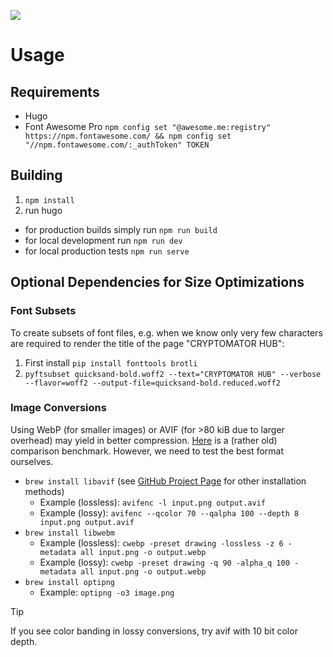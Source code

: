 ![](https://github.com/cryptomator/cryptomator.github.io/workflows/GitHub%20Pages/badge.svg)

# Usage
## Requirements
* Hugo
* Font Awesome Pro `npm config set "@awesome.me:registry" https://npm.fontawesome.com/ && npm config set "//npm.fontawesome.com/:_authToken" TOKEN`

## Building
1. `npm install`
1. run hugo
  * for production builds simply run `npm run build`
  * for local development run `npm run dev`
  * for local production tests `npm run serve`

## Optional Dependencies for Size Optimizations

### Font Subsets
To create subsets of font files, e.g. when we know only very few characters are required to render the title of the page "CRYPTOMATOR HUB":

1. First install `pip install fonttools brotli`
2. `pyftsubset quicksand-bold.woff2 --text="CRYPTOMATOR HUB" --verbose --flavor=woff2 --output-file=quicksand-bold.reduced.woff2`

### Image Conversions
Using WebP (for smaller images) or AVIF (for >80 kiB due to larger overhead) may yield in better compression. [Here](https://www.reddit.com/r/AV1/comments/aabqdc/lossless_compression_test_png_vs_webp_vs_avif/) is a (rather old) comparison benchmark. However, we need to test the best format ourselves.

* `brew install libavif` (see [GitHub Project Page](https://github.com/AOMediaCodec/libavif?tab=readme-ov-file#installation) for other installation methods)
  * Example (lossless): `avifenc -l input.png output.avif`
  * Example (lossy): `avifenc --qcolor 70 --qalpha 100 --depth 8 input.png output.avif`
* `brew install libwebm`
  * Example (lossless): `cwebp -preset drawing -lossless -z 6 -metadata all input.png -o output.webp`
  * Example (lossy): `cwebp -preset drawing -q 90 -alpha_q 100 -metadata all input.png -o output.webp`
* `brew install optipng`
  * Example: `optipng -o3 image.png`

> [!TIP]
> If you see color banding in lossy conversions, try avif with 10 bit color depth.
